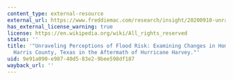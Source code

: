 ```yaml
---
content_type: external-resource
external_url: https://www.freddiemac.com/research/insight/20200910-unravelling-perceptions-of-flood-risk#:~:text=Overall%2C%20home%20prices%20increased%20in,2.5%25%20even%20after%20Hurricane%20Harvey.&text=However%2C%20as%20people%20updated%20their,3.1%25%20less%20than%20other%20homes.
has_external_license_warning: true
license: https://en.wikipedia.org/wiki/All_rights_reserved
status: ''
title: '"Unraveling Perceptions of Flood Risk: Examining Changes in Home Prices in
  Harris County, Texas in the Aftermath of Hurricane Harvey."'
uid: 9e91a090-e987-40d5-83e2-9bee598df187
wayback_url: ''
---
```

